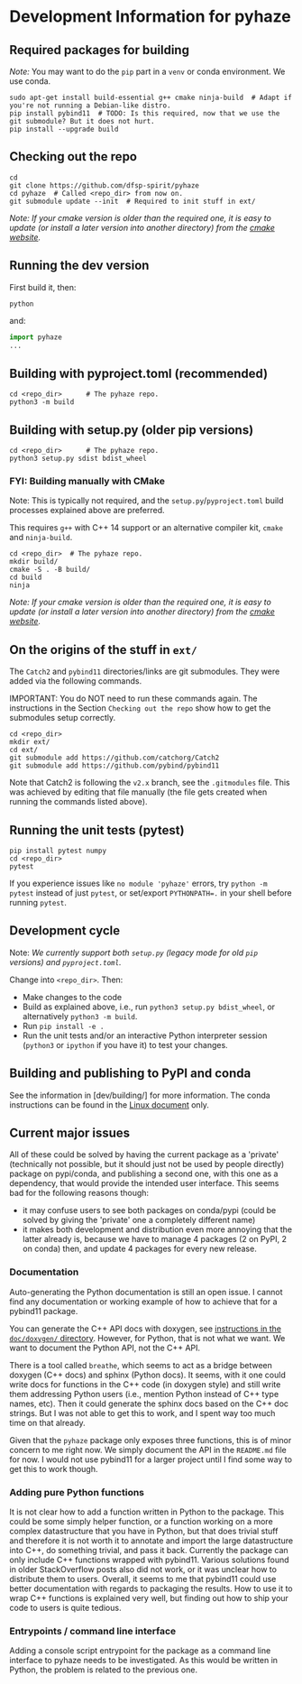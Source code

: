 # Development Information for pyhaze


## Required packages for building

*Note:* You may want to do the `pip` part in a `venv` or conda environment. We use conda.

```shell
sudo apt-get install build-essential g++ cmake ninja-build  # Adapt if you're not running a Debian-like distro.
pip install pybind11  # TODO: Is this required, now that we use the git submodule? But it does not hurt.
pip install --upgrade build
```

## Checking out the repo

```shell
cd
git clone https://github.com/dfsp-spirit/pyhaze
cd pyhaze  # Called <repo_dir> from now on.
git submodule update --init  # Required to init stuff in ext/
```

*Note: If your cmake version is older than the required one, it is easy to update (or install a later version into another directory) from the [cmake website](https://cmake.org/download).*

## Running the dev version

First build it, then:

```shell
python
```

and:

```python
import pyhaze
...
```

## Building with pyproject.toml (recommended)

```shell
cd <repo_dir>      # The pyhaze repo.
python3 -m build
```


## Building with setup.py (older pip versions)


```shell
cd <repo_dir>      # The pyhaze repo.
python3 setup.py sdist bdist_wheel
```

### FYI: Building manually with CMake

Note: This is typically not required, and the `setup.py`/`pyproject.toml` build processes explained above are preferred.

This requires `g++` with C++ 14 support or an alternative compiler kit, `cmake` and `ninja-build`.

```shell
cd <repo_dir>  # The pyhaze repo.
mkdir build/
cmake -S . -B build/
cd build
ninja
```

*Note: If your cmake version is older than the required one, it is easy to update (or install a later version into another directory) from the [cmake website](https://cmake.org/download).*



## On the origins of the stuff in `ext/`

The `Catch2` and `pybind11` directories/links are git submodules. They were added via the following commands.

IMPORTANT: You do NOT need to run these commands again. The instructions in the Section `Checking out the repo` show how to get the submodules setup correctly.

```shell
cd <repo_dir>
mkdir ext/
cd ext/
git submodule add https://github.com/catchorg/Catch2
git submodule add https://github.com/pybind/pybind11
```

Note that Catch2 is following the `v2.x` branch, see the `.gitmodules` file. This was achieved by editing that file
manually (the file gets created when running the commands listed above).


## Running the unit tests (pytest)

```shell
pip install pytest numpy
cd <repo_dir>
pytest
```

If you experience issues like `no module 'pyhaze'` errors, try `python -m pytest` instead of just `pytest`, or
set/export `PYTHONPATH=.` in your shell before running `pytest`.

## Development cycle

Note: *We currently support both `setup.py` (legacy mode for old `pip` versions) and `pyproject.toml`.*

Change into `<repo_dir>`. Then:

* Make changes to the code
* Build as explained above, i.e., run `python3 setup.py bdist_wheel`, or alternatively `python3 -m build`.
* Run `pip install -e .`
* Run the unit tests and/or an interactive Python interpreter session (`python3` or `ipython` if you have it) to test your changes.


## Building and publishing to PyPI and conda

See the information in [dev/building/] for more information. The conda instructions can be found in the [Linux document](./dev/building/linux/pyhaze_build_linux.md) only.

## Current major issues

All of these could be solved by having the current package as a 'private' (technically not possible, but it should just not be used by people directly) package on pypi/conda,
and publishing a second one, with this one as a dependency, that would provide the intended user interface. This seems bad for the following reasons though:

* it may confuse users to see both packages on conda/pypi (could be solved by giving the 'private' one a completely different name)
* it makes both development and distribution even more annoying that the latter already is, because we have to manage 4 packages (2 on PyPI, 2 on conda) then, and update 4 packages for every new release.

### Documentation

Auto-generating the Python documentation is still an open issue. I cannot find any documentation or working
example of how to achieve that for a pybind11 package.

You can generate the C++ API docs with doxygen, see [instructions in the `doc/doxygen/` directory](./doc/doxygen/README_doxygen.md). However, for Python, that is not what we want. We want to document the Python API, not the C++ API.

There is a tool called `breathe`, which seems to act as a
bridge between doxygen (C++ docs) and sphinx (Python docs). It seems, with it one could write docs for functions in the C++ code (in doxygen style) and still write them addressing Python users (i.e., mention Python instead of C++
type names, etc). Then it could generate the sphinx docs based on the C++ doc strings. But I was not able to get this to work, and I spent way too much time on that already.

Given that the `pyhaze` package only exposes three functions, this is of minor concern to me right now. We simply document the API in the `README.md` file for now. I would not use pybind11 for a larger project until I find some way to get this to work though.


### Adding pure Python functions

It is not clear how to add a function written in Python to the package. This could be some simply helper function, or a function working on a more complex datastructure that you have in Python, but that does trivial stuff and therefore it is not worth it to annotate and import the large datastructure into C++, do something trivial, and pass it back. Currently the package can only include C++ functions wrapped with pybind11. Various solutions found in older StackOverflow posts also did not work, or it was unclear how to distribute them to users. Overall, it seems to me that pybind11 could use better documentation with regards to packaging the results. How to use it to wrap C++ functions is explained very well, but finding out how to ship your code to users is quite tedious.

### Entrypoints / command line interface

Adding a console script entrypoint for the package as a command line interface to pyhaze needs to be investigated. As this would be written in Python, the problem is related to the previous one.
